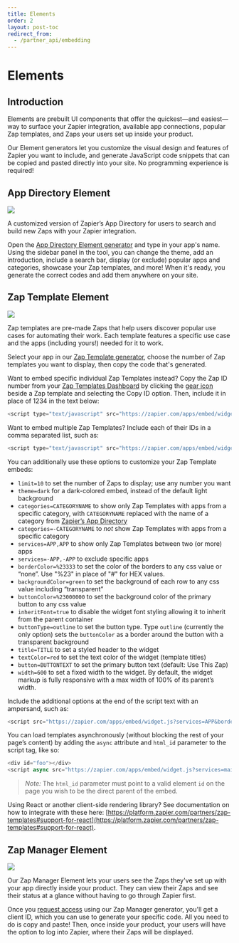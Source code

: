 ```yaml
---
title: Elements
order: 2
layout: post-toc
redirect_from: 
  - /partner_api/embedding
---
```


# Elements

## Introduction
Elements are prebuilt UI components that offer the quickest—and easiest—way to surface your Zapier integration, available app connections, popular Zap templates, and Zaps your users set up inside your product. 

Our Element generators let you customize the visual design and features of Zapier you want to include, and generate JavaScript code snippets that can be copied and pasted directly into your site. No programming experience is required!

## App Directory Element
![](https://zapier.com/partner/_next/static/image/public/img/app-directory-page/app-directory-anydo.345cf1d1f5b0808e6994ef0cf84aad0f.png?w=1080&q=75)

A customized version of Zapier’s App Directory for users to search and build new Zaps with your Zapier integration. 

Open the [App Directory Element generator](https://zapier.com/partner/embed/app-directory/create) and type in your app's name. Using the sidebar panel in the tool, you can change the theme, add an introduction, include a search bar, display (or exclude) popular apps and categories, showcase your Zap templates, and more! When it's ready, you generate the correct codes and add them anywhere on your site. 

## Zap Template Element

![](https://cdn.zapier.com/zapier/images/partners/in-your-product-wave.png)

Zap templates are pre-made Zaps that help users discover popular use cases for automating their work. Each template features a specific use case and the apps (including yours!) needed for it to work.

Select your app in our [Zap Template generator](https://zapier.com/partner/embed), choose the number of Zap templates you want to display, then copy the code that's generated.

Want to embed specific individual Zap Templates instead? Copy the Zap ID number from your [Zap Templates Dashboard](https://zapier.com/developer/zap-templates/) by clicking the [gear icon](https://cdn.zappy.app/486616954fc147c65285248eea031841.png) beside a Zap template and selecting the Copy ID option. Then, include it in place of 1234 in the text below:

```javascript
<script type="text/javascript" src="https://zapier.com/apps/embed/widget.js?guided_zaps=1234"></script>
```

Want to embed multiple Zap Templates? Include each of their IDs in a comma separated list, such as:

```javascript
<script type="text/javascript" src="https://zapier.com/apps/embed/widget.js?guided_zaps=1234,9876,3456"></script>
```

You can additionally use these options to customize your Zap Template embeds:
- `limit=10` to set the number of Zaps to display; use any number you want
- `theme=dark` for a dark-colored embed, instead of the default light background
- `categories=CATEGORYNAME` to show only Zap Templates with apps from a specific category, with `CATEGORYNAME` replaced with the name of a category from [Zapier’s App Directory](https://zapier.com/apps/)
- `categories=-CATEGORYNAME` to _not_ show Zap Templates with apps from a specific category
- `services=APP,APP` to show only Zap Templates between two (or more) apps 
- `services=-APP,-APP` to exclude specific apps
- `borderColor=%23333` to set the color of the borders to any css value or “none”. Use "%23" in place of "#" for HEX values.
- `backgroundColor=green` to set the background of each row to any css value including “transparent”
- `buttonColor=%23000000` to set the background color of the primary button to any css value
- `inheritFont=true` to disable the widget font styling allowing it to inherit from the parent container
- `buttonType=outline` to set the button type. Type `outline` (currently the only option) sets the `buttonColor` as a border around the button with a transparent background
- `title=TITLE` to set a styled header to the widget
- `textColor=red` to set the text color of the widget (template titles)
- `button=BUTTONTEXT` to set the primary button text (default: Use This Zap)
- `width=600` to set a fixed width to the widget. By default, the widget markup is fully responsive with a max width of 100% of its parent’s width.

Include the additional options at the end of the script text with an ampersand, such as:

```javascript
<script src="https://zapier.com/apps/embed/widget.js?services=APP&borderColor=green&limit=10&theme=dark"></script>
```

You can load templates asynchronously (without blocking the rest of your page’s content) by adding the `async` attribute and `html_id` parameter to the script tag, like so:
```javascript
<div id="foo"></div>
<script async src="https://zapier.com/apps/embed/widget.js?services=mailchimp&html_id=foo"></script>
```

> *Note:* The `html_id` parameter must point to a valid element `id` on the page you wish to be the direct parent of the embed.

Using React or another client-side rendering library? See documentation on how to integrate with these here: [https://platform.zapier.com/partners/zap-templates#support-for-react](https://platform.zapier.com/partners/zap-templates#support-for-react).

## Zap Manager Element
![](https://zapier.com/partner/_next/image?url=%2Fpartner%2Fimg%2Fzap-manager%2Fpreview2-dark-large.png&w=1920&q=75)

Our Zap Manager Element lets your users see the Zaps they've set up with your app directly inside your product. They can view their Zaps and see their status at a glance without having to go through Zapier first.

Once you [request access](https://zapier.typeform.com/to/tzFDFLsm) using our Zap Manager generator, you'll get a client ID, which you can use to generate your specific code. All you need to do is copy and paste! Then, once inside your product, your users will have the option to log into Zapier, where their Zaps will be displayed. 
